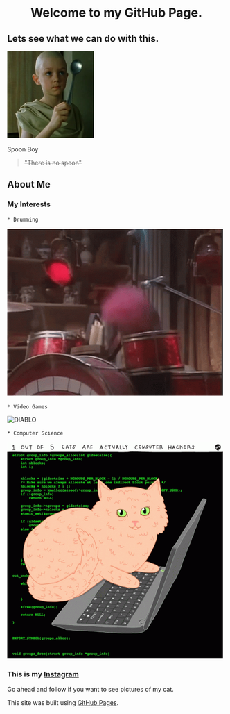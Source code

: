 # <center>**Welcome to my GitHub Page.**</center>
## **Lets see what we can do with this.**
![Spoon Boy](/docs/assets/Spoon_boy.png)

Spoon Boy
> ~~"There is no spoon"~~

## About Me
###  **My Interests**
  
    * Drumming 
    
![METAL](/docs/assets/muppet-family-christmas-muppets.gif)

    * Video Games

![DIABLO](/docs/assets/diablo-ii-remaster-resurrected.gif)

    * Computer Science

![HACKER CATS](/docs/assets/cats-computer.gif)

### **This is my [Instagram](https://www.instagram.com/accidentalretox/)**
  Go ahead and follow if you want to see pictures of my cat.

This site was built using [GitHub Pages](https://pages.github.com/).
